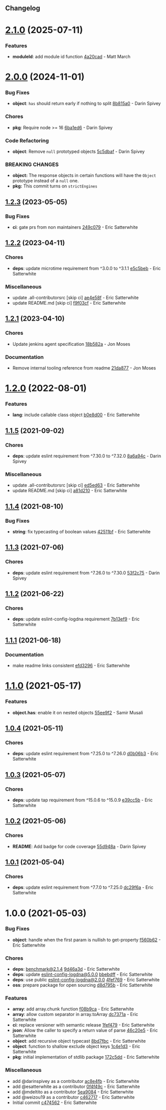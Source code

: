 ## Changelog

# [2.1.0](https://github.com/logdna/stdlib-node/compare/v2.0.0...v2.1.0) (2025-07-11)


### Features

* **moduleId**: add module id function [4a20cad](https://github.com/logdna/stdlib-node/commit/4a20cad276e003442dc03173008c27e419e02ace) - Matt March

# [2.0.0](https://github.com/logdna/stdlib-node/compare/v1.2.3...v2.0.0) (2024-11-01)


### Bug Fixes

* **object**: `has` should return early if nothing to split [8b815a0](https://github.com/logdna/stdlib-node/commit/8b815a056d49259c57e48a03370aa33704db066c) - Darin Spivey


### Chores

* **pkg**: Require node >= 16 [6ba1ed6](https://github.com/logdna/stdlib-node/commit/6ba1ed69e9f526a66d9480088e314b43422ff42e) - Darin Spivey


### Code Refactoring

* **object**: Remove `null` prototyped objects [5c5dbaf](https://github.com/logdna/stdlib-node/commit/5c5dbaf97383c9933e2908ee47d986ca73d0cd33) - Darin Spivey


### **BREAKING CHANGES**

* **object:** The response objects in certain functions will have the
`Object` prototype instead of a `null` one.
* **pkg:** This commit turns on `strictEngines`

## [1.2.3](https://github.com/logdna/stdlib-node/compare/v1.2.2...v1.2.3) (2023-05-05)


### Bug Fixes

* **ci**: gate prs from non maintainers [249c079](https://github.com/logdna/stdlib-node/commit/249c079b7c0365f2956ca27e4b55566b99069588) - Eric Satterwhite

## [1.2.2](https://github.com/logdna/stdlib-node/compare/v1.2.1...v1.2.2) (2023-04-11)


### Chores

* **deps**: update microtime requirement from ^3.0.0 to ^3.1.1 [e5c5beb](https://github.com/logdna/stdlib-node/commit/e5c5beb816eed1ba2156b553a2e1a2fe82a3e5a7) - Eric Satterwhite


### Miscellaneous

* update .all-contributorsrc [skip ci] [ae4e58f](https://github.com/logdna/stdlib-node/commit/ae4e58f13fdae16fdedd1ac8b24e31750e5bf01d) - Eric Satterwhite
* update README.md [skip ci] [f9f03cf](https://github.com/logdna/stdlib-node/commit/f9f03cf176232101e7b294e057fbff378d4f36f3) - Eric Satterwhite

## [1.2.1](https://github.com/logdna/stdlib-node/compare/v1.2.0...v1.2.1) (2023-04-10)


### Chores

* Update jenkins agent specification [18b582a](https://github.com/logdna/stdlib-node/commit/18b582a379f72c3bdeae1eaa185f56ac9cb0a137) - Jon Moses


### Documentation

* Remove internal tooling reference from readme [21da877](https://github.com/logdna/stdlib-node/commit/21da877735cebee45a02f08de20a7db721e85de9) - Jon Moses

# [1.2.0](https://github.com/logdna/stdlib-node/compare/v1.1.5...v1.2.0) (2022-08-01)


### Features

* **lang**: include callable class object [b0e8d00](https://github.com/logdna/stdlib-node/commit/b0e8d006ae1fcd60e083f349bf7e83ed13eb93c5) - Eric Satterwhite

## [1.1.5](https://github.com/logdna/stdlib-node/compare/v1.1.4...v1.1.5) (2021-09-02)


### Chores

* **deps**: update eslint requirement from ^7.30.0 to ^7.32.0 [8a6a94c](https://github.com/logdna/stdlib-node/commit/8a6a94ce75f644a8c3af368f6685fc9c91b8c219) - Darin Spivey


### Miscellaneous

* update .all-contributorsrc [skip ci] [ed5ed63](https://github.com/logdna/stdlib-node/commit/ed5ed6347c349cf243f1d6a07444cea8953048de) - Eric Satterwhite
* update README.md [skip ci] [a81d210](https://github.com/logdna/stdlib-node/commit/a81d2105dcf6a1910fb45eddc65516361b85acbf) - Eric Satterwhite

## [1.1.4](https://github.com/logdna/stdlib-node/compare/v1.1.3...v1.1.4) (2021-08-10)


### Bug Fixes

* **string**: fix typecasting of boolean values [42511bf](https://github.com/logdna/stdlib-node/commit/42511bf4c23b65f0d591a4ae6ba1eec0e8adfbb3) - Eric Satterwhite

## [1.1.3](https://github.com/logdna/stdlib-node/compare/v1.1.2...v1.1.3) (2021-07-06)


### Chores

* **deps**: update eslint requirement from ^7.26.0 to ^7.30.0 [53f2c75](https://github.com/logdna/stdlib-node/commit/53f2c752d9e8882794817a6624e3c5a1eccd0547) - Darin Spivey

## [1.1.2](https://github.com/logdna/stdlib-node/compare/v1.1.1...v1.1.2) (2021-06-22)


### Chores

* **deps**: update eslint-config-logdna requirement [7b13ef9](https://github.com/logdna/stdlib-node/commit/7b13ef9f258655dabe03d37f375fa897c92f8ea0) - Eric Satterwhite

## [1.1.1](https://github.com/logdna/stdlib-node/compare/v1.1.0...v1.1.1) (2021-06-18)


### Documentation

* make readme links consistent [efd3296](https://github.com/logdna/stdlib-node/commit/efd3296653fbf15fbfe0b6b0c1442dc034d1e6ed) - Eric Satterwhite

# [1.1.0](https://github.com/logdna/stdlib-node/compare/v1.0.4...v1.1.0) (2021-05-17)


### Features

* **object.has**: enable it on nested objects [55ee9f2](https://github.com/logdna/stdlib-node/commit/55ee9f28de8dabf61a0944cd21b6bffebc7783c9) - Samir Musali

## [1.0.4](https://github.com/logdna/stdlib-node/compare/v1.0.3...v1.0.4) (2021-05-11)


### Chores

* **deps**: update eslint requirement from ^7.25.0 to ^7.26.0 [d0b06b3](https://github.com/logdna/stdlib-node/commit/d0b06b3d0c65a6c037cc4cfb91a8f4ea46f8ee1c) - Eric Satterwhite

## [1.0.3](https://github.com/logdna/stdlib-node/compare/v1.0.2...v1.0.3) (2021-05-07)


### Chores

* **deps**: update tap requirement from ^15.0.6 to ^15.0.9 [e39cc5b](https://github.com/logdna/stdlib-node/commit/e39cc5baaafc1f957afd5547ffc70d9cbda88d1b) - Eric Satterwhite

## [1.0.2](https://github.com/logdna/stdlib-node/compare/v1.0.1...v1.0.2) (2021-05-06)


### Chores

* **README**: Add badge for code coverage [55d948a](https://github.com/logdna/stdlib-node/commit/55d948a8c674a47960ab62e56b47617cbbdd10d1) - Darin Spivey

## [1.0.1](https://github.com/logdna/stdlib-node/compare/v1.0.0...v1.0.1) (2021-05-04)


### Chores

* **deps**: update eslint requirement from ^7.7.0 to ^7.25.0 [dc29f6a](https://github.com/logdna/stdlib-node/commit/dc29f6ad596c55a6084decae41f764b63b1b17fc) - Eric Satterwhite

# 1.0.0 (2021-05-03)


### Bug Fixes

* **object**: handle when the first param is nullish to get-property [f560b62](https://github.com/logdna/stdlib-node/commit/f560b624bb233094d646dcb9c3d665157caaa4ea) - Eric Satterwhite


### Chores

* **deps**: benchmark@2.1.4 [9d46a3d](https://github.com/logdna/stdlib-node/commit/9d46a3d65c1bb1a633f8263ee4684bed56668c8a) - Eric Satterwhite
* **deps**: update eslint-config-logdna@5.0.0 [bbebdff](https://github.com/logdna/stdlib-node/commit/bbebdff072e04182b2663703d71d6760b4c457fc) - Eric Satterwhite
* **deps**: use public eslint-config-logdna@2.0.0 [4fef769](https://github.com/logdna/stdlib-node/commit/4fef7696a0784a022c423c617a16a240a2bde83b) - Eric Satterwhite
* **oss**: prepare package for open sourcing [d8d795b](https://github.com/logdna/stdlib-node/commit/d8d795b3f7e606d04caa8b95afb5afe86146c9d0) - Eric Satterwhite


### Features

* **array**: add array.chunk function [f08b9ca](https://github.com/logdna/stdlib-node/commit/f08b9ca3acca6e173ae3fca0b8279fb85d38229a) - Eric Satterwhite
* **array**: allow custom separator in array.toArray [dc7371a](https://github.com/logdna/stdlib-node/commit/dc7371ad518b4d37f7a19b63f9f0541bb9549fcc) - Eric Satterwhite
* **ci**: replace versioner with semantic release [1fef479](https://github.com/logdna/stdlib-node/commit/1fef47907b022acad34b3c84c2a9b397d06a975c) - Eric Satterwhite
* **json**: Allow the caller to specify a return value of parse [46c20e5](https://github.com/logdna/stdlib-node/commit/46c20e51e0dd468ac5682ca2537cbeedc16cfd13) - Eric Satterwhite
* **object**: add recursive object typecast [8bd7fbc](https://github.com/logdna/stdlib-node/commit/8bd7fbcbef9e82ee920582443bb1bbb44fdd4147) - Eric Satterwhite
* **object**: function to shallow exclude object keys [1c4e1d3](https://github.com/logdna/stdlib-node/commit/1c4e1d34dd54580f939b2c3730de34172ad966b4) - Eric Satterwhite
* **pkg**: initial implementation of stdlib package [172c5dd](https://github.com/logdna/stdlib-node/commit/172c5ddd649bd5b9bb8d84dbf7a857bf65c6e061) - Eric Satterwhite


### Miscellaneous

* add @darinspivey as a contributor [ac8e4fb](https://github.com/logdna/stdlib-node/commit/ac8e4fb3a89c9685f1ad7815ec1c7ff2b5405964) - Eric Satterwhite
* add @esatterwhite as a contributor [0f4f49c](https://github.com/logdna/stdlib-node/commit/0f4f49c0c9a32801d13e08d73eabe45f101fedfe) - Eric Satterwhite
* add @mdeltito as a contributor [5ea9084](https://github.com/logdna/stdlib-node/commit/5ea9084f90f506e992eaf56849946c4f05e0b43e) - Eric Satterwhite
* add @weizou19 as a contributor [c462717](https://github.com/logdna/stdlib-node/commit/c462717f3d0a515e0a4f16abb3574c96a91f08b5) - Eric Satterwhite
* Initial commit [c474562](https://github.com/logdna/stdlib-node/commit/c4745620142f5529e4cd2110ad4d3dbaa0bc1919) - Eric Satterwhite
